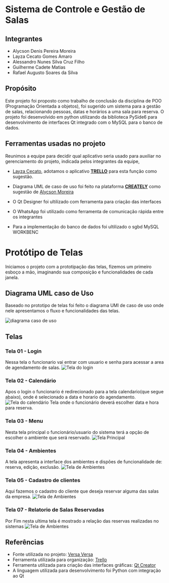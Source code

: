 # Sistema de Controle e Gestão de Salas

## Integrantes

* Alycson Denis Pereira Moreira
* Layza Cecato Gomes Amaro
* Alessandro Nunes Silva Cruz Filho
* Guilherme Cadete Matias
* Rafael Augusto Soares da Silva

## Propósito

Este projeto foi proposto como trabalho de conclusão da disciplina de POO (Programação Orientada a objetos), foi sugerido um sistema para a gestão de salas, relacionando pessoas, datas e horários a uma sala para reserva. O projeto foi desenvolvido em python utilizando da biblioteca PySide6 para desenvolvimento de interfaces Qt integrado com o MySQL para o banco de dados.

## Ferramentas usadas no projeto
Reunimos a equipe para decidir qual aplicativo seria usado para auxiliar no gerenciamento do projeto, indicada pelos integrantes da equipe, 

* [Layza Cecato](https://github.com/layzacecato-dev), adotamos o aplicativo [**TRELLO**](https://trello.com/home) para esta função como sugestão.

* Diagrama UML de caso de uso foi feito na plataforma [**CREATELY**](https://creately.com/) como sugestão de [Alycson Moreira](https://github.com/Alycson-Moreira)

* O Qt Designer foi ultilizado com ferramenta para criação das interfaces 

* O WhatsApp foi utilizado como ferramenta de comunicação rápida entre os integrantes

* Para a implementação do banco de dados foi ultilizado o sgbd MySQL WORKBENC 

# Protótipo de Telas
Iniciamos o projeto com a prototipação das telas, fizemos um primeiro esboço a mão, imaginando sua composição e funcionalidades de cada janela.

## Diagrama UML caso de Uso
Baseado no prototipo de telas foi feito o diagrama UMl de caso de uso onde nele apresentamos o fluxo e funcionalidades das telas. 

![diagrama caso de uso](img/diagrama_uml_caso_de_uso.png)



## Telas


### Tela 01 - Login
Nessa tela o funcionario vai entrar com usuario e senha para acessar a area de agendamento de salas.
![Tela do login](img/janela_login.jpg)

### Tela 02 - Calendário
Apos o login o funcionario é redirecionado para a tela calendario(que segue abaixo), onde é selecionado a data e horario do agendamento.
![Tela do calendário](img/demonstracao_calendario.png)
Tela onde o funcionário deverá escolher data e hora para reserva.

### Tela 03 - Menu
Nesta tela principal o funcionário/usuario do sistema terá a opção de escolher o ambiente que será reservado.
![Tela Principal](img/tela_principal.png)

### Tela 04 - Ambientes
A tela apresenta a interface dos ambientes e dispões de funcionalidade de: reserva, edição, exclusão.
![Tela de Ambientes](img/tela_04_v6.png)

### Tela 05 - Cadastro de clientes
Aqui fazemos o cadastro do cliente que deseja reservar alguma das salas da empresa.
![Tela de Ambientes](img/cliente_cadastro.png)

### Tela 07 - Relatorio de Salas Reservadas
Por Fim nesta ultima tela é mostrado a relação das reservas realizadas no sistemas 
![Tela de Ambientes](img/relatoriodesalas.png)


## Referências
* Fonte utilizada no projeto: [Versa Versa](www.dafont.com/pt/versa-versa.font)
* Ferramenta utilizada para organização: [Trello](https://trello.com/home)
* Ferramenta utilizada para criação das interfaces gráficas: [Qt Creator](https://www.qt.io/product/development-tools)
* A linguagem utilizada para desenvolvimento foi Python com integração ao Qt

